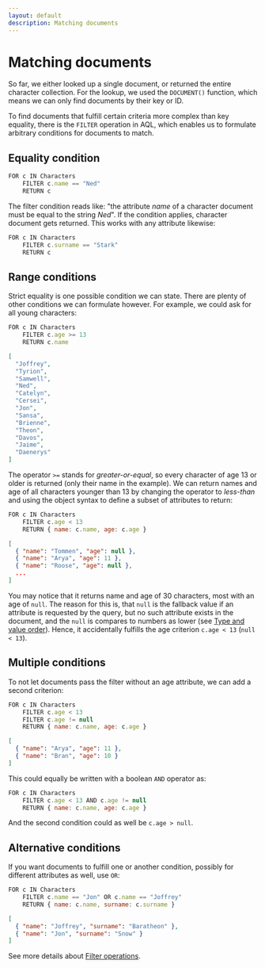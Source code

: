 ```yaml
---
layout: default
description: Matching documents
---
```

Matching documents
==================

So far, we either looked up a single document, or returned the entire character
collection. For the lookup, we used the `DOCUMENT()` function, which means we
can only find documents by their key or ID.

To find documents that fulfill certain criteria more complex than key equality,
there is the `FILTER` operation in AQL, which enables us to formulate arbitrary
conditions for documents to match.

Equality condition
------------------

```js
FOR c IN Characters
    FILTER c.name == "Ned"
    RETURN c
```

The filter condition reads like: "the attribute *name* of a character document
must be equal to the string *Ned*". If the condition applies, character
document gets returned. This works with any attribute likewise:

```js
FOR c IN Characters
    FILTER c.surname == "Stark"
    RETURN c
```

Range conditions
----------------

Strict equality is one possible condition we can state. There are plenty of
other conditions we can formulate however. For example, we could ask for all
young characters:

```js
FOR c IN Characters
    FILTER c.age >= 13
    RETURN c.name
```

```json
[
  "Joffrey",
  "Tyrion",
  "Samwell",
  "Ned",
  "Catelyn",
  "Cersei",
  "Jon",
  "Sansa",
  "Brienne",
  "Theon",
  "Davos",
  "Jaime",
  "Daenerys"
]
```

The operator `>=` stands for *greater-or-equal*, so every character of age 13
or older is returned (only their name in the example). We can return names
and age of all characters younger than 13 by changing the operator to
*less-than* and using the object syntax to define a subset of attributes to
return:

```js
FOR c IN Characters
    FILTER c.age < 13
    RETURN { name: c.name, age: c.age }
```

```json
[
  { "name": "Tommen", "age": null },
  { "name": "Arya", "age": 11 },
  { "name": "Roose", "age": null },
  ...
]
```

You may notice that it returns name and age of 30 characters, most with an
age of `null`. The reason for this is, that `null` is the fallback value if
an attribute is requested by the query, but no such attribute exists in the
document, and the `null` is compares to numbers as lower (see
[Type and value order](fundamentals-type-value-order.html)). Hence, it
accidentally fulfills the age criterion `c.age < 13` (`null < 13`).

Multiple conditions
-------------------

To not let documents pass the filter without an age attribute, we can add a
second criterion:

```js
FOR c IN Characters
    FILTER c.age < 13
    FILTER c.age != null
    RETURN { name: c.name, age: c.age }
```

```json
[
  { "name": "Arya", "age": 11 },
  { "name": "Bran", "age": 10 }
]
```

This could equally be written with a boolean `AND` operator as:

```js
FOR c IN Characters
    FILTER c.age < 13 AND c.age != null
    RETURN { name: c.name, age: c.age }
```

And the second condition could as well be `c.age > null`.

Alternative conditions
----------------------

If you want documents to fulfill one or another condition, possibly for
different attributes as well, use `OR`:

```js
FOR c IN Characters
    FILTER c.name == "Jon" OR c.name == "Joffrey"
    RETURN { name: c.name, surname: c.surname }
```

```json
[
  { "name": "Joffrey", "surname": "Baratheon" },
  { "name": "Jon", "surname": "Snow" }
]
```

See more details about [Filter operations](operations-filter.html).

